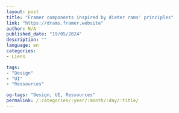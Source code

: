 ```yaml
---
layout: post
title: "Framer components inspired by dieter rams' principles"
link: "https://drams.framer.website"
author: N/A
published_date: "19/05/2024"
description: ""
language: en
categories:
- Liens

tags:
- "Design"
- "UI"
- "Ressources"

og-tags: "Design, UI, Ressources"
permalink: /:categories/:year/:month/:day/:title/
---
```

